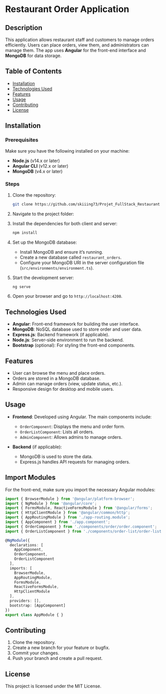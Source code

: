 # Restaurant Order Application

## Description
This application allows restaurant staff and customers to manage orders efficiently. Users can place orders, view them, and administrators can manage them. The app uses **Angular** for the front-end interface and **MongoDB** for data storage.

## Table of Contents
- [Installation](#installation)
- [Technologies Used](#technologies-used)
- [Features](#features)
- [Usage](#usage)
- [Contributing](#contributing)
- [License](#license)

## Installation

### Prerequisites
Make sure you have the following installed on your machine:
- **Node.js** (v14.x or later)
- **Angular CLI** (v12.x or later)
- **MongoDB** (v4.x or later)

### Steps

1. Clone the repository:
   ```bash
   git clone https://github.com/skiiing73/Projet_FullStack_Restaurant
   ```

2. Navigate to the project folder:

3. Install the dependencies for both client and server:
   ```bash
   npm install
   ```

4. Set up the MongoDB database:
   - Install MongoDB and ensure it’s running.
   - Create a new database called `restaurant_orders`.
   - Configure your MongoDB URI in the server configuration file (`src/environments/environment.ts`).

5. Start the development server:
   ```bash
   ng serve
   ```

6. Open your browser and go to `http://localhost:4200`.

## Technologies Used

- **Angular**: Front-end framework for building the user interface.
- **MongoDB**: NoSQL database used to store order and user data.
- **Express.js**: Backend framework (if applicable).
- **Node.js**: Server-side environment to run the backend.
- **Bootstrap** (optional): For styling the front-end components.

## Features
- User can browse the menu and place orders.
- Orders are stored in a MongoDB database.
- Admin can manage orders (view, update status, etc.).
- Responsive design for desktop and mobile users.

## Usage

- **Frontend**: Developed using Angular. The main components include:
  - `OrderComponent`: Displays the menu and order form.
  - `OrderListComponent`: Lists all orders.
  - `AdminComponent`: Allows admins to manage orders.

- **Backend** (if applicable): 
  - MongoDB is used to store the data.
  - Express.js handles API requests for managing orders.

## Import Modules
For the front-end, make sure you import the necessary Angular modules:

```typescript
import { BrowserModule } from '@angular/platform-browser';
import { NgModule } from '@angular/core';
import { FormsModule, ReactiveFormsModule } from '@angular/forms';
import { HttpClientModule } from '@angular/common/http';
import { AppRoutingModule } from './app-routing.module';
import { AppComponent } from './app.component';
import { OrderComponent } from './components/order/order.component';
import { OrderListComponent } from './components/order-list/order-list.component';

@NgModule({
  declarations: [
    AppComponent,
    OrderComponent,
    OrderListComponent
  ],
  imports: [
    BrowserModule,
    AppRoutingModule,
    FormsModule,
    ReactiveFormsModule,
    HttpClientModule
  ],
  providers: [],
  bootstrap: [AppComponent]
})
export class AppModule { }
```

## Contributing
1. Clone the repository.
2. Create a new branch for your feature or bugfix.
3. Commit your changes.
4. Push your branch and create a pull request.

## License
This project is licensed under the MIT License.
